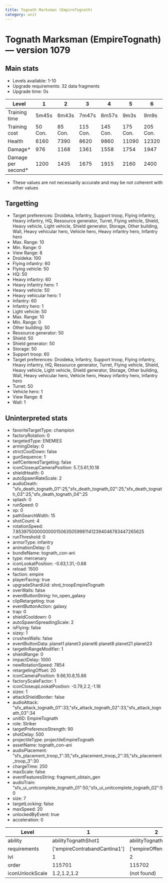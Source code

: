 ```yaml
---
title: Tognath Marksman (EmpireTognath)
category: unit
---
```


# Tognath Marksman (EmpireTognath) — version 1079

## Main stats

  * Levels available: 1-10
  * Upgrade requirements: 32 data fragments
  * Upgrade time: 0s

|Level             |1      |2      |3       |4       |5       |6       |7       |8       |9       |10      |
|------------------|-------|-------|--------|--------|--------|--------|--------|--------|--------|--------|
|Training time     |5m45s  |6m43s  |7m47s   |8m57s   |9m3s    |9m9s    |9m15s   |9m21s   |9m27s   |9m33s   |
|Training cost     |50 Con.|85 Con.|115 Con.|145 Con.|175 Con.|205 Con.|235 Con.|265 Con.|295 Con.|325 Con.|
|Health            |6160   |7390   |8620    |9860    |11090   |12320   |13550   |14780   |16020   |18480   |
|Damage*           |976    |1168   |1361    |1558    |1754    |1947    |2144    |2336    |2529    |2918    |
|Damage per second*|1200   |1435   |1675    |1915    |2160    |2400    |2640    |2875    |3115    |3590    |

* These values are not necessarily accurate and may be not coherent with other values

## Targetting

  * Target preferences: Droideka, Infantry, Support troop, Flying infantry, Heavy infantry, HQ, Ressource generator, Turret, Flying vehicle, Shield, Heavy vehicle, Light vehicle, Shield generator, Storage, Other building, Wall, Heavy vehicular hero, Vehicle hero, Heavy infantry hero, Infantry hero
  * Max. Range: 10
  * Min. Range: 0
  * View Range: 8
  * Droideka: 100
  * Flying infantry: 60
  * Flying vehicle: 50
  * HQ: 50
  * Heavy infantry: 60
  * Heavy infantry hero: 1
  * Heavy vehicle: 50
  * Heavy vehicular hero: 1
  * Infantry: 60
  * Infantry hero: 1
  * Light vehicle: 50
  * Max. Range: 10
  * Min. Range: 0
  * Other building: 50
  * Ressource generator: 50
  * Shield: 50
  * Shield generator: 50
  * Storage: 50
  * Support troop: 60
  * Target preferences: Droideka, Infantry, Support troop, Flying infantry, Heavy infantry, HQ, Ressource generator, Turret, Flying vehicle, Shield, Heavy vehicle, Light vehicle, Shield generator, Storage, Other building, Wall, Heavy vehicular hero, Vehicle hero, Heavy infantry hero, Infantry hero
  * Turret: 50
  * Vehicle hero: 1
  * View Range: 8
  * Wall: 1

## Uninterpreted stats

  * favoriteTargetType: champion
  * factoryRotation: 0
  * targetedType: ENEMIES
  * armingDelay: 0
  * strictCoolDown: false
  * gunSequence: 1
  * selfCenteredTargeting: false
  * iconCloseupCameraPosition: 5.7,5.61,10.18
  * shieldHealth: 0
  * autoSpawnRateScale: 2
  * audioDeath: "sfx_death_tognath_01":25,"sfx_death_tognath_02":25,"sfx_death_tognath_03":25,"sfx_death_tognath_04":25
  * splash: 0
  * runSpeed: 0
  * xp: 0
  * pathSearchWidth: 15
  * shotCount: 4
  * rotationSpeed: 7.8539750000000001506350599811412394046783447265625
  * runThreshold: 0
  * armorType: infantry
  * animationDelay: 0
  * bundleName: tognath_con-ani
  * type: mercenary
  * iconLookatPosition: -0.63,1.31,-0.68
  * reload: 1500
  * faction: empire
  * playerFacing: true
  * upgradeShardUid: shrd_troopEmpireTognath
  * overWalls: false
  * eventButtonString: hn_open_galaxy
  * clipRetargeting: true
  * eventButtonAction: galaxy
  * trap: 0
  * shieldCooldown: 0
  * autoSpawnSpreadingScale: 2
  * isFlying: false
  * sizey: 1
  * crushesWalls: false
  * eventButtonData: planet1 planet3 planet6 planet8 planet21 planet23
  * targetInRangeModifier: 1
  * shieldRange: 0
  * impactDelay: 1000
  * newRotationSpeed: 7854
  * retargetingOffset: 20
  * iconCameraPosition: 9.66,10.8,15.86
  * factoryScaleFactor: 1
  * iconCloseupLookatPosition: -0.79,2.2,-1.16
  * sizex: 1
  * attackShieldBorder: false
  * audioAttack: "sfx_attack_tognath_01":33,"sfx_attack_tognath_02":33,"sfx_attack_tognath_03":34
  * unitID: EmpireTognath
  * role: Striker
  * targetPreferenceStrength: 90
  * shotDelay: 500
  * projectileType: projectileEmpireTognath
  * assetName: tognath_con-ani
  * audioPlacement: "sfx_placement_troop_1":35,"sfx_placement_troop_2":35,"sfx_placement_troop_3":30
  * chargeTime: 250
  * maxScale: false
  * eventFeaturesString: fragment_obtain_gen
  * audioTrain: "sfx_ui_unitcomplete_tognath_01":50,"sfx_ui_unitcomplete_tognath_02":50
  * size: 7
  * targetLocking: false
  * maxSpeed: 20
  * unlockedByEvent: true
  * acceleration: 0

|Level          |1                           |2                    |3                    |4                    |5                    |6                    |7                    |8                    |9                    |10                    |
|---------------|----------------------------|---------------------|---------------------|---------------------|---------------------|---------------------|---------------------|---------------------|---------------------|----------------------|
|ability        |abilityTognathShot1         |abilityTognathShot2  |abilityTognathShot3  |abilityTognathShot4  |abilityTognathShot5  |abilityTognathShot6  |abilityTognathShot7  |abilityTognathShot8  |abilityTognathShot9  |abilityTognathShot10  |
|requirements   |['empireContrabandCantina1']|['empireOffenseLab2']|['empireOffenseLab3']|['empireOffenseLab4']|['empireOffenseLab5']|['empireOffenseLab6']|['empireOffenseLab7']|['empireOffenseLab8']|['empireOffenseLab9']|['empireOffenseLab10']|
|lvl            |1                           |2                    |3                    |4                    |5                    |6                    |7                    |8                    |9                    |10                    |
|order          |115701                      |115702               |115703               |115704               |115705               |115706               |115707               |115708               |115709               |115710                |
|iconUnlockScale|1.2,1.2,1.2                 |(not found)          |(not found)          |(not found)          |(not found)          |(not found)          |(not found)          |(not found)          |(not found)          |(not found)           |

